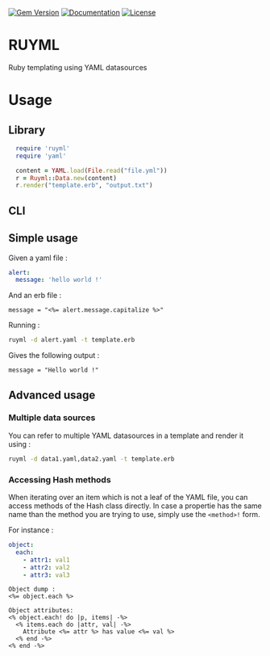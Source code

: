 [![Gem Version](https://badge.fury.io/rb/ruyml.svg)](https://badge.fury.io/rb/ruyml)
[![Documentation](http://img.shields.io/badge/docs-rdoc.info-blue.svg)](http://www.rubydoc.info/gems/ruyml)
[![License](http://img.shields.io/badge/license-MIT-yellowgreen.svg)](#license)

# RUYML

Ruby templating using YAML datasources

# Usage

## Library

```ruby
  require 'ruyml'
  require 'yaml'

  content = YAML.load(File.read("file.yml"))
  r = Ruyml::Data.new(content)
  r.render("template.erb", "output.txt")
```

## CLI

## Simple usage

Given a yaml file :

```yaml
alert:
  message: 'hello world !'
```

And an erb file :

```erb
message = "<%= alert.message.capitalize %>"
```

Running :

```bash
ruyml -d alert.yaml -t template.erb
```

Gives the following output :

```
message = "Hello world !"
```

## Advanced usage
### Multiple data sources
You can refer to multiple YAML datasources in a template and render it using :

```bash
ruyml -d data1.yaml,data2.yaml -t template.erb
```

### Accessing Hash methods
When iterating over an item which is not a leaf of the YAML file, you can access
methods of the Hash class directly. In case a propertie has the same name than
the method you are trying to use, simply use the `<method>!` form.

For instance :

```yaml
object:
  each:
    - attr1: val1
    - attr2: val2
    - attr3: val3
```

```erb
Object dump :
<%= object.each %>

Object attributes:
<% object.each! do |p, items| -%>
  <% items.each do |attr, val| -%>
    Attribute <%= attr %> has value <%= val %>
  <% end -%>
<% end -%>
```
